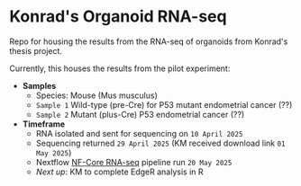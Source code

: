 # Konrad's Organoid RNA-seq
Repo for housing the results from the RNA-seq of organoids from Konrad's thesis project.

Currently, this houses the results from the pilot experiment:
- **Samples**
  - Species: Mouse (Mus musculus)
  - `Sample 1` Wild-type (pre-Cre) for P53 mutant endometrial cancer (??)
  - `Sample 2` Mutant (plus-Cre) P53 endometrial cancer (??)
- **Timeframe**
  -   RNA isolated and sent for sequencing on `10 April 2025`
  -   Sequencing returned `29 April 2025` (KM received download link `01 May 2025`)
  -   Nextflow [NF-Core RNA-seq](https://github.com/nf-core/rnaseq) pipeline run `20 May 2025`
  -   *Next up*: KM to complete EdgeR analysis in R
